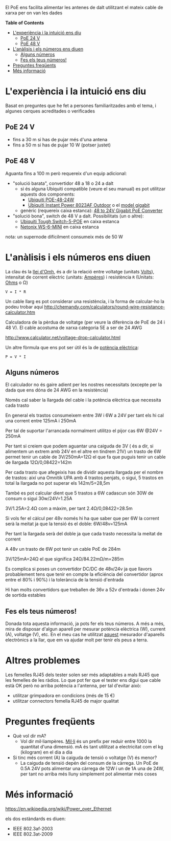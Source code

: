 El PoE ens facilita alimentar les antenes de dalt utilitzant el mateix cable de xarxa per on van les dades

<!-- START doctoc generated TOC please keep comment here to allow auto update -->
<!-- DON'T EDIT THIS SECTION, INSTEAD RE-RUN doctoc TO UPDATE -->
**Table of Contents**

- [L'experiència i la intuició ens diu](#lexperi%C3%A8ncia-i-la-intuici%C3%B3-ens-diu)
  - [PoE 24 V](#poe-24-v)
  - [PoE 48 V](#poe-48-v)
- [L'anàlisis i els números ens diuen](#lan%C3%A0lisis-i-els-n%C3%BAmeros-ens-diuen)
  - [Alguns números](#alguns-n%C3%BAmeros)
  - [Fes els teus números!](#fes-els-teus-n%C3%BAmeros)
- [Preguntes freqüents](#preguntes-freq%C3%BCents)
- [Més informació](#m%C3%A9s-informaci%C3%B3)

<!-- END doctoc generated TOC please keep comment here to allow auto update -->


# L'experiència i la intuició ens diu

Basat en preguntes que he fet a persones familiaritzades amb el tema, i algunes cerques acreditades o verificades

## PoE 24 V

- fins a 30 m si has de pujar més d'una antena
- fins a 50 m si has de pujar 10 W (potser justet)

## PoE 48 V

Aguanta fins a 100 m però requereix d'un equip adicional:

- "solució barata", convertidor 48 a 18 o 24 a dalt
    - si és alguna Ubiquiti compatible (veure el seu manual) es pot utilitzar aquests dos components:
        - [Ubiquiti POE-48-24W](https://dl.ubnt.com/poe48_ds.pdf)
        - [Ubiquiti Instant Power 8023AF Outdoor](https://dl.ubnt.com/datasheets/instant/instant8023af.pdf) o el [model gigabit](https://dl.ubnt.com/datasheets/instant/Instant_802.3af_Gigabit_PoE_Converters_DS.pdf)
    - genèric (requereix caixa estanca): [48 to 24V Gigabit PoE Converter](https://mikrotik.com/product/rbgpoe_con_hp)
- "solució bona", switch de 48 V a dalt. Possibilitats (un o altre):
    - [Ubiquiti Tough Switch-5-POE](https://dl.ubnt.com/datasheets/toughswitch/TOUGHSwitch_PoE_DS.pdf) en caixa estanca
    - [Netonix WS-6-MINI](https://www.netonix.com/ws-6-mini.html) en caixa estanca

nota: un supernode difícilment consumeix més de 50 W

# L'anàlisis i els números ens diuen

La clau és la [llei d'Omh](https://ca.wikipedia.org/wiki/Llei_d%27Ohm), és a dir la relació entre voltatge (unitats [Volts](https://ca.wikipedia.org/wiki/Volt)), intensitat de corrent elèctric (unitats: [Ampères](https://ca.wikipedia.org/wiki/Ampere)) i resistència `R` (Unitats: [Ohms](https://ca.wikipedia.org/wiki/Ohm) o Ω)

    V = I * R

Un cable llarg es pot considerar una resistència, i la forma de calcular-ho la podeu trobar aquí http://chemandy.com/calculators/round-wire-resistance-calculator.htm 

Calculadora de la pèrdua de voltatge (per veure la diferència de PoE de 24 i 48 V). El cable acostuma de xarxa categoria 5E a ser de 24 AWG

http://www.calculator.net/voltage-drop-calculator.html

Un altre fòrmula que ens pot ser útil és la de [potència elèctrica](https://ca.wikipedia.org/wiki/Pot%C3%A8ncia_el%C3%A8ctrica#Pot.C3.A8ncia_en_corrent_continu):

    P = V * I

## Alguns números

El calculador no és gaire adient per les nostres necessitats (excepte per la dada que ens dóna de 24 AWG en la resistència)

Només cal saber la llargada del cable i la potència elèctrica que necessita cada trasto

En general els trastos consumeixem entre 3W i 6W a 24V per tant els hi cal una corrent entre 125mA i 250mA

Per tal de suportar l'arrancada normalment utilitzo el pijor cas 6W @24V = 250mA

Per tant si creiem que podem aguantar una caiguda de 3V ( és a dir, si alimentem un extrem amb 24V en el altre en tindrem 21V) un trasto de 6W permet tenir un cable de 3V/250mA=12Ω el que fa que puguis tenir un cable de llargada 12Ω/0,08422=142m

Per cada trasto que afegeixis has de dividir aquesta llargada per el nombre de trastos: així una Omnitik UPA amb 4 trastos penjats, o sigui, 5 trastos en total la llargada no pot superar els 142m/5=28,5m

També es pot calcular dient que 5 trastos a 6W cadascun són 30W de consum o sigui 30w/24V=1.25A

3V/1.25A=2.4Ω com a màxim, per tant 2.4Ω/0,08422=28.5m

Si vols fer el càlcul per 48v només hi ha que saber que per 6W la corrent serà la meitat ja que la tensió és el doble: 6W/48v=125mA

Per tant la llargada serà del doble ja que cada trasto necessita la meitat de corrent

A 48v un trasto de 6W pot tenir un cable PoE de 284m

3V/125mA=24Ω el que significa 24Ω/84.22mΩ/m=285m

Es complica si poses un convertidor DC/DC de 48v/24v ja que llavors probablement tens que tenir en compte la eficiéncia del convertidor (aprox entre el 80% i 90%) i la tolerància de la tensió d'entrada

Hi han molts convertidors que treballen de 36v a 52v d'entrada i donen 24v de sortida estables

## Fes els teus números!

Donada tota aquesta informació, ja pots fer els teus números. A més a més, mira de disposar d'algun aparell per mesurar potència elèctrica (W), current (A), voltatge (V), etc. En el meu cas he utilitzat [aquest](http://www.conrad.fr/ce/fr/product/090158/Compteur-de-consommation-Chacon-54355) mesurador d'aparells electrònics a la llar, que em va ajudar molt per tenir els peus a terra.

# Altres problemes

Les femelles RJ45 dels tester solen ser més adaptables a mals RJ45 que les femelles de les ràdios. Lo que pot fer que el tester ens digui que cable està OK però no arriba potència a l'antenna, per tal d'evitar això:

- utilitzar grimpadora en condicions (més de 15 €)
- utilitzar connectors femella RJ45 de major qualitat

# Preguntes freqüents

-  Què vol dir mA?
    - Vol dir mil·liampères. [Mil·li](https://ca.wikipedia.org/wiki/Mil·li) és un prefix per reduir entre 1000 la quantitat d'una dimensió. mA és tant utilitzat a electricitat com el kg (kilogram) en el dia a dia
- Si tinc més corrent (A) la caiguda de tensió o voltatge (V) és menor?
    - La caiguda de tensió depén del consum de la càrrega. Un PoE de 0.5A 24V pots alimentar una càrrega de 12W i un de 1A una de 24W, per tant no arriba més lluny simplement pot alimentar més coses

# Més informació

https://en.wikipedia.org/wiki/Power_over_Ethernet

els dos estàndards es diuen:

- IEEE 802.3af-2003
- IEEE 802.3at-2009
